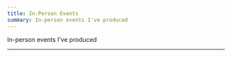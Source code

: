 ```yaml
---
title: In-Person Events
summary: In-person events I've produced
---
```

In-person events I've produced
<hr>
